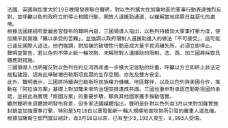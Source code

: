 
	法國、英國與加拿大於19日晚間發表聯合聲明，對以色列擴大在加薩地區的軍事行動表達強烈反對，並呼籲以色列政府立即停止相關行動，開放人道援助通道，以緩解當地民眾日益惡化的處境。
	根據法國總統府愛麗舍宮發布的聲明內容，三國領導人指出，以色列持續加大軍事打擊力度，使加薩平民面臨「難以承受的苦難」，並強調以政府限制人道援助進入的做法「不可接受」，這可能已違反國際人道法。他們強調，對加薩的破壞性行動造成大量平民流離失所，必須立即停止。
	聲明並警告，若以色列不停止新一輪攻勢、未解除對人道援助的限制，法、英、加三國將採取具體應對措施。
	三國領導人也明確反對以色列在約旦河西岸進一步擴大定居點的計畫，呼籲以方立即終止非法定居點建設，認為此舉破壞巴勒斯坦民眾的生存空間，亦危及雙方安全。
	此外，聲明表示，三國將持續與巴勒斯坦民族權力機構、地區夥伴，以及以色列與美國合作，推動在「阿拉伯方案」基礎上對加薩未來的治理安排達成共識。三國也重申對承認巴勒斯坦國的承諾，並視此為實現「兩國方案」的重要步驟，願與其他國家攜手推動落實。
	雖然聲明未具體說明發布背景，但多家法國媒體指出，聲明是針對以色列自3月以來對加薩實施封鎖並加強軍事打擊，特別是5月18日以軍發動新一輪大規模地面攻勢所引發的嚴重人道危機。根據加薩衛生部門當日統計，自3月18日以來，已有至少3,193人喪生、8,993人受傷。